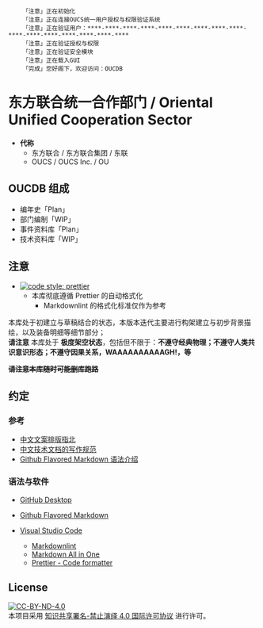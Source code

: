 ```text
    「注意」正在初始化
    「注意」正在连接OUCS统一用户授权与权限验证系统
    「注意」正在验证用户：****-****-****-****-****-****-****-****-****-****-****-****-****-****-****-****
    「注意」正在验证授权与权限
    「注意」正在验证安全模块
    「注意」正在载入GUI
    「完成」您好阁下，欢迎访问：OUCDB
```

# 东方联合统一合作部门 / Oriental Unified Cooperation Sector

- **代称**
  - 东方联合 / 东方联合集团 / 东联
  - OUCS / OUCS Inc. / OU

## OUCDB 组成

- 编年史「Plan」
- 部门编制「WIP」
- 事件资料库「Plan」
- 技术资料库「WIP」

## 注意

- [![code style: prettier](https://img.shields.io/badge/code_style-prettier-ff69b4.svg?style=flat-square)](https://github.com/prettier/prettier)
  - 本库彻底遵循 Prettier 的自动格式化
    - Markdownlint 的格式化标准仅作为参考

本库处于初建立与草稿结合的状态，本版本迭代主要进行构架建立与初步背景描绘，以及装备明细等细节部分；  
 **请注意** 本库处于 **极度架空状态**，包括但不限于：**不遵守经典物理；不遵守人类共识意识形态；不遵守因果关系，WAAAAAAAAAAGH!，等**

**~~请注意本库随时可能删库跑路~~**

## 约定

### 参考

- [中文文案排版指北](https://github.com/sparanoid/chinese-copywriting-guidelines/blob/master/README.zh-CN.md)
- [中文技术文档的写作规范](https://github.com/ruanyf/document-style-guide)
- [Github Flavored Markdown 语法介绍](https://github.com/guodongxiaren/README "README 文件语法解读，即Github Flavored Markdown 语法介绍")

### 语法与软件

- [GitHub Desktop](https://desktop.github.com)
- [Github Flavored Markdown](https://github.github.com/gfm "Github Flavored Markdown 语法标准")

- [Visual Studio Code](https://code.visualstudio.com/)
  - [Markdownlint](https://marketplace.visualstudio.com/items?itemName=DavidAnson.vscode-markdownlint "VS Code扩展 用于写作时的参考格式化")
  - [Markdown All in One](https://marketplace.visualstudio.com/items?itemName=yzhang.markdown-all-in-one "VS Code扩展 用于在VS Code中实时渲染Markdown")
  - [Prettier - Code formatter](https://marketplace.visualstudio.com/items?itemName=esbenp.prettier-vscode "VS Code扩展 用于自动格式化")

## License

[![CC-BY-ND-4.0](https://mirrors.creativecommons.org/presskit/buttons/88x31/svg/by-nd.svg)](https://creativecommons.org/licenses/by-nd/4.0/legalcode)  
本项目采用 [知识共享署名-禁止演绎 4.0 国际许可协议](https://creativecommons.org/licenses/by-nd/4.0/legalcode "CC-BY-ND-4.0") 进行许可。
